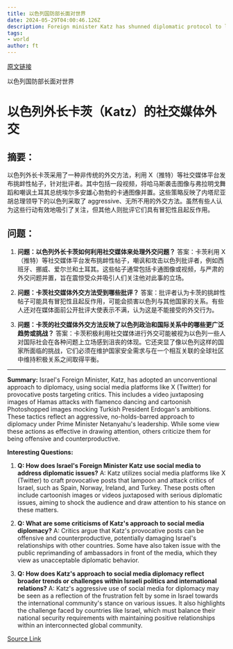 ```yaml
---
title: 以色列国防部长面对世界
date: 2024-05-29T04:00:46.126Z
description: Foreign minister Katz has shunned diplomatic protocol to lampoon critics with cartoonish social media posts
tags: 
- world
author: ft
---
```


[原文链接](https://ft.com/content/d5908642-68e3-445a-9ec6-a7fcf4ff556c)

以色列国防部长面对世界

# 以色列外长卡茨（Katz）的社交媒体外交

## 摘要：
以色列外长卡茨采用了一种非传统的外交方法，利用 X（推特）等社交媒体平台发布挑衅性帖子，针对批评者。其中包括一段视频，将哈马斯袭击图像与弗拉明戈舞蹈和嘲讽土耳其总统埃尔多安雄心勃勃的卡通图像并置。这些策略反映了内塔尼亚胡总理领导下的以色列采取了 aggressive、无所不用的外交方法。虽然有些人认为这些行动有效地吸引了关注，但其他人则批评它们具有冒犯性且起反作用。

## 问题：

1. **问题：以色列外长卡茨如何利用社交媒体来处理外交问题？**
   答案：卡茨利用 X（推特）等社交媒体平台发布挑衅性帖子，嘲讽和攻击以色列批评者，例如西班牙、挪威、爱尔兰和土耳其。这些帖子通常包括卡通图像或视频，与严肃的外交问题并置，旨在震惊受众并吸引人们关注他对此事的立场。

2. **问题：卡茨社交媒体外交方法受到哪些批评？**
   答案：批评者认为卡茨的挑衅性帖子可能具有冒犯性且起反作用，可能会损害以色列与其他国家的关系。有些人还对在媒体面前公开批评大使表示不满，认为这是不能接受的外交行为。

3. **问题：卡茨的社交媒体外交方法反映了以色列政治和国际关系中的哪些更广泛趋势或挑战？**
   答案：卡茨积极利用社交媒体进行外交可能被视为以色列一些人对国际社会在各种问题上立场感到沮丧的体现。它还突显了像以色列这样的国家所面临的挑战，它们必须在维护国家安全需求与在一个相互关联的全球社区中维持积极关系之间取得平衡。

---

**Summary:**
Israel's Foreign Minister, Katz, has adopted an unconventional approach to diplomacy, using social media platforms like X (Twitter) for provocative posts targeting critics. This includes a video juxtaposing images of Hamas attacks with flamenco dancing and cartoonish Photoshopped images mocking Turkish President Erdogan's ambitions. These tactics reflect an aggressive, no-holds-barred approach to diplomacy under Prime Minister Netanyahu's leadership. While some view these actions as effective in drawing attention, others criticize them for being offensive and counterproductive.

**Interesting Questions:**
1. **Q: How does Israel's Foreign Minister Katz use social media to address diplomatic issues?**
   A: Katz utilizes social media platforms like X (Twitter) to craft provocative posts that lampoon and attack critics of Israel, such as Spain, Norway, Ireland, and Turkey. These posts often include cartoonish images or videos juxtaposed with serious diplomatic issues, aiming to shock the audience and draw attention to his stance on these matters.

2. **Q: What are some criticisms of Katz's approach to social media diplomacy?**
   A: Critics argue that Katz's provocative posts can be offensive and counterproductive, potentially damaging Israel's relationships with other countries. Some have also taken issue with the public reprimanding of ambassadors in front of the media, which they view as unacceptable diplomatic behavior.

3. **Q: How does Katz's approach to social media diplomacy reflect broader trends or challenges within Israeli politics and international relations?**
   A: Katz's aggressive use of social media for diplomacy may be seen as a reflection of the frustration felt by some in Israel towards the international community's stance on various issues. It also highlights the challenge faced by countries like Israel, which must balance their national security requirements with maintaining positive relationships within an interconnected global community.

[Source Link](https://ft.com/content/d5908642-68e3-445a-9ec6-a7fcf4ff556c)

